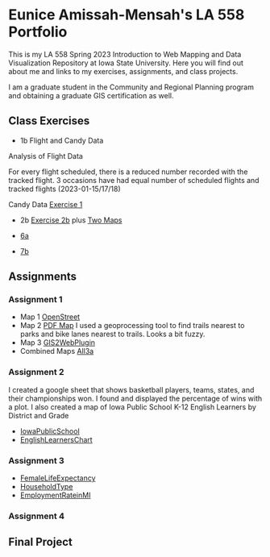 # Eunice Amissah-Mensah's LA 558 Portfolio
This is my LA 558 Spring 2023 Introduction to Web Mapping and Data Visualization Repository at Iowa State University. Here you will find out about me and links to my exercises, assignments, and class projects.

I am a graduate student in the Community and Regional Planning program and obtaining a graduate GIS certification as well.

## Class Exercises
- 1b Flight and Candy Data

Analysis of Flight Data 

For every flight scheduled, there is a reduced number recorded with the tracked flight. 3 occasions have had equal number of scheduled flights and tracked flights (2023-01-15/17/18) 

Candy Data [Exercise 1](candyobservation1_EAM.jpg)

- 2b  [Exercise 2b](Exercises/map2bex.jpg) plus [Two Maps](Exercises/map2bex_2.md)

- [6a](RWorkingDirectory/Exercise6a.R)

- [7b](RWorkingDirectory/ex7.html)


## Assignments

### Assignment 1

- Map 1 [OpenStreet](https://www.openstreetmap.org/?mlat=38.9353&mlon=-95.2154#map=16/38.9353/-95.2154&layers=N)
- Map 2 [PDF Map](Assignments/Assign3a_Eunice.pdf) I used a geoprocessing tool to find trails nearest to parks and bike lanes nearest to trails. Looks a bit fuzzy.
- Map 3 [GIS2WebPlugin](Assignments/CVAqgis2web/index.html)
- Combined Maps [All3a](Assignments/CombinedMaps.html)

### Assignment 2

I created a google sheet that shows basketball players, teams, states, and their championships won. I found and displayed the percentage of wins with a plot.
I also created a map of Iowa Public School K-12 English Learners by District and Grade
  - [IowaPublicSchool](Assignment2/IowaRMap.jpeg)
  - [EnglishLearnersChart](Assignment2/EnglishLearners.jpeg)
  
### Assignment 3
- [FemaleLifeExpectancy](Assignment3/LifeExpectancy.jpeg)
- [HouseholdType](Assignment3/HouseholdType.jpeg)
- [EmploymentRateinMI](Assignment3/RateofEmployment.jpeg)

### Assignment 4

## Final Project
